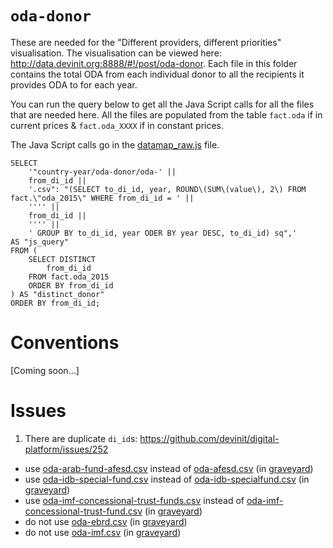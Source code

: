 # `oda-donor`

These are needed for the "Different providers, different priorities" visualisation.
The visualisation can be viewed here: http://data.devinit.org:8888/#!/post/oda-donor.
Each file in this folder contains the total ODA from each individual donor to all the recipients it provides ODA to for each year.

You can run the query below to get all the Java Script calls for all the files that are needed here.
All the files are populated from the table `fact.oda` if in current prices & `fact.oda_XXXX` if in constant prices.

The Java Script calls go in the [datamap_raw.js](https://github.com/devinit/digital-platform/blob/development/nodejs/js/datamap_raw.js) file.

```
SELECT
    '"country-year/oda-donor/oda-' ||
    from_di_id ||
    '.csv": "(SELECT to_di_id, year, ROUND\(SUM\(value\), 2\) FROM fact.\"oda_2015\" WHERE from_di_id = ' ||
    '''' ||
    from_di_id ||
    '''' ||
    ' GROUP BY to_di_id, year ODER BY year DESC, to_di_id) sq",' 
AS "js_query" 
FROM (
    SELECT DISTINCT
        from_di_id
    FROM fact.oda_2015
    ORDER BY from_di_id
) AS "distinct_donor" 
ORDER BY from_di_id;
```

# Conventions

[Coming soon...]

# Issues

1) There are duplicate `di_id`s: https://github.com/devinit/digital-platform/issues/252
 - use [oda-arab-fund-afesd.csv](https://github.com/devinit/digital-platform/blob/development/country-year/oda-donor/oda-arab-fund-afesd.csv) instead of [oda-afesd.csv](https://github.com/devinit/digital-platform/blob/development/country-year/oda-donor/afesd.csv) (in [graveyard](https://github.com/devinit/digital-platform/blob/development/graveyard/README.md))
 - use [oda-idb-special-fund.csv](https://github.com/devinit/digital-platform/blob/development/country-year/oda-donor/oda-idb-special-fund.csv) instead of [oda-idb-specialfund.csv](https://github.com/devinit/digital-platform/blob/development/country-year/oda-donor/oda-idb-specialfund.csv) (in [graveyard](https://github.com/devinit/digital-platform/blob/development/graveyard/README.md))
 - use [oda-imf-concessional-trust-funds.csv](https://github.com/devinit/digital-platform/blob/development/country-year/oda-donor/oda-imf-concessional-trust-funds.csv) instead of [oda-imf-concessional-trust-fund.csv](https://github.com/devinit/digital-platform/blob/development/country-year/oda-donor/oda-imf-concessional-trust-fund.csv) (in [graveyard](https://github.com/devinit/digital-platform/blob/development/graveyard/README.md))
 - do not use [oda-ebrd.csv](https://github.com/devinit/digital-platform/blob/development/country-year/oda-donor/oda-ebrd.csv) (in [graveyard](https://github.com/devinit/digital-platform/blob/development/graveyard/README.md))
 - do not use [oda-imf.csv](https://github.com/devinit/digital-platform/blob/development/country-year/oda-donor/oda-imf.csv) (in [graveyard](https://github.com/devinit/digital-platform/blob/development/graveyard/README.md))
